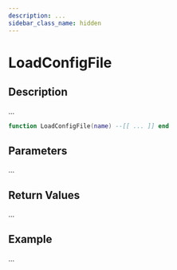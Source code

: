 ```yaml
---
description: ...
sidebar_class_name: hidden
---
```


# LoadConfigFile

## Description

...

```lua
function LoadConfigFile(name) --[[ ... ]] end
```

## Parameters

...

## Return Values

...

## Example

...

